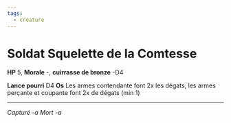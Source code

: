 ```yaml
---
tags:
  - creature
---
```

# Soldat Squelette de la Comtesse
**HP** 5, **Morale** -, **cuirrasse de bronze** -D4

**Lance pourri** D4
**Os** Les armes contendante font 2x les dégats, les armes perçante et coupante font 2x de dégats (min 1)

---
*Capturé -a*
*Mort -a*